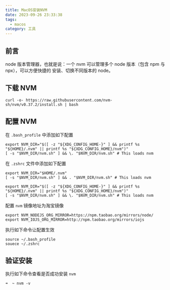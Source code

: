 ```yaml
---
title: MacOS安装NVM
date: 2023-09-26 23:33:38
tags: 
  - macos
category: 工具
---
```


## 前言

node 版本管理器，也就是说：一个 nvm 可以管理多个 node 版本（包含 npm 与 npx），可以方便快捷的 安装、切换不同版本的 node。

<!-- more -->

## 下载 NVM

```shell
curl -o- https://raw.githubusercontent.com/nvm-sh/nvm/v0.37.2/install.sh | bash
```

## 配置 NVM

在 `.bash_profile` 中添加如下配置

```shell
export NVM_DIR="$([ -z "${XDG_CONFIG_HOME-}" ] && printf %s "${HOME}/.nvm" || printf %s "${XDG_CONFIG_HOME}/nvm")"
[ -s "$NVM_DIR/nvm.sh" ] && \. "$NVM_DIR/nvm.sh" # This loads nvm
```

在 `.zshrc` 文件中添加如下配置

```shell
export NVM_DIR="$HOME/.nvm"
[ -s "$NVM_DIR/nvm.sh" ] && . "$NVM_DIR/nvm.sh" # This loads nvm

export NVM_DIR="$([ -z "${XDG_CONFIG_HOME-}" ] && printf %s "${HOME}/.nvm" || printf %s "${XDG_CONFIG_HOME}/nvm")"
[ -s "$NVM_DIR/nvm.sh" ] && \. "$NVM_DIR/nvm.sh" # This loads nvm
```

配置 `nvm` 镜像地址为淘宝镜像

```shell
export NVM_NODEJS_ORG_MIRROR=https://npm.taobao.org/mirrors/node/
export NVM_IOJS_ORG_MIRROR=http://npm.taobao.org/mirrors/iojs
```

执行如下命令让配置生效

```shell
source ~/.bash_profile
souece ~/.zshrc
```

## 验证安装

执行如下命令查看是否成功安装 `nvm`

```shell
➜  ~ nvm -v
```
